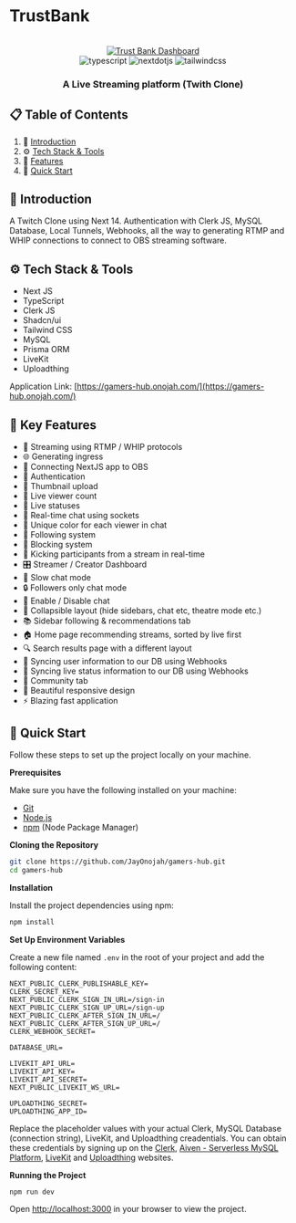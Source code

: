 # TrustBank

<div align="center">
  <br />
    <a href="https://gamers-hub.onojah.com/" target="_blank">
      <img src="https://i.imgur.com/lQ8QpES.png" alt="Trust Bank Dashboard">
    </a>
  <br />

  <div>
    <img src="https://img.shields.io/badge/-Typescript-black?style=for-the-badge&logoColor=white&logo=typescript&color=3178C6" alt="typescript" />
    <img src="https://img.shields.io/badge/-Next_._JS-black?style=for-the-badge&logoColor=white&logo=nextdotjs&color=000000" alt="nextdotjs" />
    <img src="https://img.shields.io/badge/-Tailwind_CSS-black?style=for-the-badge&logoColor=white&logo=tailwindcss&color=06B6D4" alt="tailwindcss" />
  </div>
  <h3 align="center">A Live Streaming platform (Twith Clone)</h3>
</div>

## 📋 <a name="table">Table of Contents</a>

1. 🤖 [Introduction](#introduction)
2. ⚙️ [Tech Stack & Tools](#tech-stack)
3. 🔋 [Features](#features)
4. 🤸 [Quick Start](#quick-start)

## <a name="introduction">🤖 Introduction</a>

A Twitch Clone using Next 14. Authentication with Clerk JS, MySQL Database, Local Tunnels, Webhooks, all the way to generating RTMP and WHIP connections to connect to OBS streaming software.

## <a name="tech-stack">⚙️ Tech Stack & Tools</a>

- Next JS
- TypeScript
- Clerk JS
- Shadcn/ui
- Tailwind CSS
- MySQL
- Prisma ORM
- LiveKit
- Uploadthing

Application Link: [https://gamers-hub.onojah.com/](https://gamers-hub.onojah.com/)

## <a name="features">🔋 Key Features</a>

- 📡 Streaming using RTMP / WHIP protocols
- 🌐 Generating ingress
- 🔗 Connecting NextJS app to OBS
- 🔐 Authentication
- 📸 Thumbnail upload
- 👀 Live viewer count
- 🚦 Live statuses
- 💬 Real-time chat using sockets
- 🎨 Unique color for each viewer in chat
- 👥 Following system
- 🚫 Blocking system
- 👢 Kicking participants from a stream in real-time
- 🎛️ Streamer / Creator Dashboard
- 🐢 Slow chat mode
- 🔒 Followers only chat mode
- 📴 Enable / Disable chat
- 🔽 Collapsible layout (hide sidebars, chat etc, theatre mode etc.)
- 📚 Sidebar following & recommendations tab
- 🏠 Home page recommending streams, sorted by live first
- 🔍 Search results page with a different layout
- 🔄 Syncing user information to our DB using Webhooks
- 📡 Syncing live status information to our DB using Webhooks
- 🤝 Community tab
- 🎨 Beautiful responsive design
- ⚡ Blazing fast application

## <a name="quick-start">🤸 Quick Start</a>

Follow these steps to set up the project locally on your machine.

**Prerequisites**

Make sure you have the following installed on your machine:

- [Git](https://git-scm.com/)
- [Node.js](https://nodejs.org/en)
- [npm](https://www.npmjs.com/) (Node Package Manager)

**Cloning the Repository**

```bash
git clone https://github.com/JayOnojah/gamers-hub.git
cd gamers-hub
```

**Installation**

Install the project dependencies using npm:

```bash
npm install
```

**Set Up Environment Variables**

Create a new file named `.env` in the root of your project and add the following content:

```env
NEXT_PUBLIC_CLERK_PUBLISHABLE_KEY=
CLERK_SECRET_KEY=
NEXT_PUBLIC_CLERK_SIGN_IN_URL=/sign-in
NEXT_PUBLIC_CLERK_SIGN_UP_URL=/sign-up
NEXT_PUBLIC_CLERK_AFTER_SIGN_IN_URL=/
NEXT_PUBLIC_CLERK_AFTER_SIGN_UP_URL=/
CLERK_WEBHOOK_SECRET=

DATABASE_URL=

LIVEKIT_API_URL=
LIVEKIT_API_KEY=
LIVEKIT_API_SECRET=
NEXT_PUBLIC_LIVEKIT_WS_URL=

UPLOADTHING_SECRET=
UPLOADTHING_APP_ID=

```

Replace the placeholder values with your actual Clerk, MySQL Database (connection string), LiveKit, and Uploadthing creadentials. You can obtain these credentials by signing up on the [Clerk](https://clerk.com/), [Aiven - Serverless MySQL Platform](https://aiven.io/), [LiveKit](https://livekit.io/) and [Uploadthing](https://uploadthing.com/) websites.

**Running the Project**

```bash
npm run dev
```

Open [http://localhost:3000](http://localhost:3000) in your browser to view the project.
